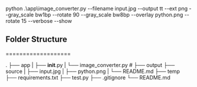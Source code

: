 python .\app\image_converter.py --filename input.jpg --output tt --ext png --gray_scale bw1bp --rotate 90 --gray_scale bw8bp --overlay python.png --rotate 15 --verbose --show
## Folder Structure
===================

.
├── app
|    ├── __init__.py
|    └── image_converter.py   # 
├── output
├── source
|    ├── input.jpg
|    ├── python.png
|    └── README.md
├── temp
├── requirements.txt
├── test.py
├── .gitignore
└── README.md
